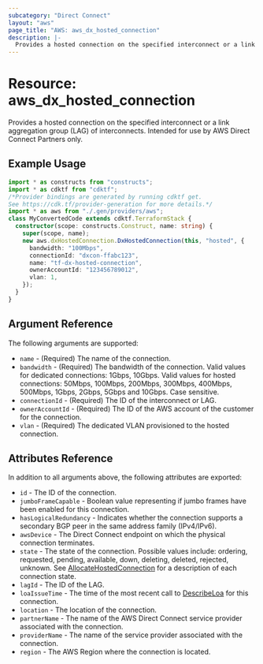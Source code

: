 ```yaml
---
subcategory: "Direct Connect"
layout: "aws"
page_title: "AWS: aws_dx_hosted_connection"
description: |-
  Provides a hosted connection on the specified interconnect or a link aggregation group (LAG) of interconnects. Intended for use by AWS Direct Connect Partners only.
---
```


# Resource: aws_dx_hosted_connection

Provides a hosted connection on the specified interconnect or a link aggregation group (LAG) of interconnects. Intended for use by AWS Direct Connect Partners only.

## Example Usage

```typescript
import * as constructs from "constructs";
import * as cdktf from "cdktf";
/*Provider bindings are generated by running cdktf get.
See https://cdk.tf/provider-generation for more details.*/
import * as aws from "./.gen/providers/aws";
class MyConvertedCode extends cdktf.TerraformStack {
  constructor(scope: constructs.Construct, name: string) {
    super(scope, name);
    new aws.dxHostedConnection.DxHostedConnection(this, "hosted", {
      bandwidth: "100Mbps",
      connectionId: "dxcon-ffabc123",
      name: "tf-dx-hosted-connection",
      ownerAccountId: "123456789012",
      vlan: 1,
    });
  }
}

```

## Argument Reference

The following arguments are supported:

* `name` - (Required) The name of the connection.
* `bandwidth` - (Required) The bandwidth of the connection. Valid values for dedicated connections: 1Gbps, 10Gbps. Valid values for hosted connections: 50Mbps, 100Mbps, 200Mbps, 300Mbps, 400Mbps, 500Mbps, 1Gbps, 2Gbps, 5Gbps and 10Gbps. Case sensitive.
* `connectionId` - (Required) The ID of the interconnect or LAG.
* `ownerAccountId` - (Required) The ID of the AWS account of the customer for the connection.
* `vlan` - (Required) The dedicated VLAN provisioned to the hosted connection.

## Attributes Reference

In addition to all arguments above, the following attributes are exported:

* `id` - The ID of the connection.
* `jumboFrameCapable` - Boolean value representing if jumbo frames have been enabled for this connection.
* `hasLogicalRedundancy` - Indicates whether the connection supports a secondary BGP peer in the same address family (IPv4/IPv6).
* `awsDevice` - The Direct Connect endpoint on which the physical connection terminates.
* `state` - The state of the connection. Possible values include: ordering, requested, pending, available, down, deleting, deleted, rejected, unknown. See [AllocateHostedConnection](https://docs.aws.amazon.com/directconnect/latest/APIReference/API_AllocateHostedConnection.html) for a description of each connection state.
* `lagId` - The ID of the LAG.
* `loaIssueTime` - The time of the most recent call to [DescribeLoa](https://docs.aws.amazon.com/directconnect/latest/APIReference/API_DescribeLoa.html) for this connection.
* `location` - The location of the connection.
* `partnerName` - The name of the AWS Direct Connect service provider associated with the connection.
* `providerName` - The name of the service provider associated with the connection.
* `region` - The AWS Region where the connection is located.

<!-- cache-key: cdktf-0.17.0-pre.15 input-358fa4a6c49270dd28dfc1471740a20bf57389e3d3bf453f6bf44f354e1957ed -->